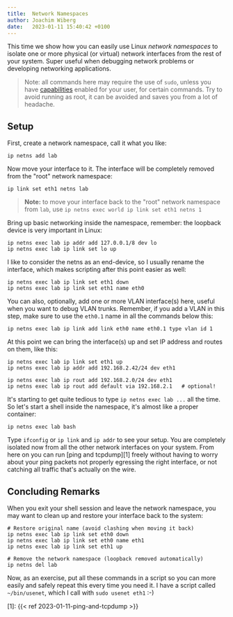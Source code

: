 ```yaml
---
title:  Network Namespaces
author: Joachim Wiberg
date:   2023-01-11 15:40:42 +0100
---
```


This time we show how you can easily use Linux *network namespaces* to
isolate one or more physical (or virtual) network interfaces from the
rest of your system.  Super useful when debugging network problems or
developing networking applications.

<!-- more -->

> Note: all commands here may require the use of `sudo`, unless you have
> [capabilities](https://troglobit.com/2016/12/11/a-life-without-sudo/)
> enabled for your user, for certain commands.  Try to avoid running as
> root, it can be avoided and saves you from a lot of headache.


Setup
-----

First, create a network namespace, call it what you like:

    ip netns add lab

Now move your interface to it.  The interface will be completely removed
from the "root" network namespace:

    ip link set eth1 netns lab

> **Note:** to move your interface back to the "root" network namespace
> from `lab`, use `ip netns exec world ip link set eth1 netns 1`

Bring up basic networking inside the namespace, remember: the loopback
device is very important in Linux:

    ip netns exec lab ip addr add 127.0.0.1/8 dev lo
    ip netns exec lab ip link set lo up

I like to consider the netns as an end-device, so I usually rename the
interface, which makes scripting after this point easier as well:

    ip netns exec lab ip link set eth1 down
    ip netns exec lab ip link set eth1 name eth0

You can also, optionally, add one or more VLAN interface(s) here, useful
when you want to debug VLAN trunks.  Remember, if you add a VLAN in this
step, make sure to use the `eth0.1` name in all the commands below this:

    ip netns exec lab ip link add link eth0 name eth0.1 type vlan id 1

At this point we can bring the interface(s) up and set IP address and
routes on them, like this:

    ip netns exec lab ip link set eth1 up
    ip netns exec lab ip addr add 192.168.2.42/24 dev eth1

    ip netns exec lab ip rout add 192.168.2.0/24 dev eth1
    ip netns exec lab ip rout add default via 192.168.2.1   # optional!

It's starting to get quite tedious to type `ip netns exec lab ...` all
the time.  So let's start a shell inside the namespace, it's almost like
a proper container:

    ip netns exec lab bash

Type `ifconfig` or `ip link` and `ip addr` to see your setup.  You are
completely isolated now from all the other network interfaces on your
system.  From here on you can run [ping and tcpdump][1] freely without
having to worry about your ping packets not properly egressing the right
interface, or not catching all traffic that's actually on the wire.


Concluding Remarks
------------------

When you exit your shell session and leave the network namespace, you
may want to clean up and restore your interface back to the system:

    # Restore original name (avoid clashing when moving it back)
    ip netns exec lab ip link set eth0 down
    ip netns exec lab ip link set eth0 name eth1
    ip netns exec lab ip link set eth1 up

    # Remove the network namespace (loopback removed automatically)
    ip netns del lab

Now, as an exercise, put all these commands in a script so you can more
easily and safely repeat this every time you need it.  I have a script
called `~/bin/usenet`, which I call with `sudo usenet eth1` :-)

[1]: {{< ref 2023-01-11-ping-and-tcpdump >}}
